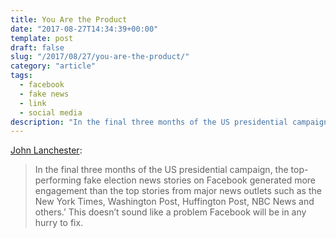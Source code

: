```yaml
---
title: You Are the Product
date: "2017-08-27T14:34:39+00:00"
template: post
draft: false
slug: "/2017/08/27/you-are-the-product/"
category: "article"
tags:
  - facebook
  - fake news
  - link
  - social media
description: "In the final three months of the US presidential campaign, the top-performing fake election news stories on Facebook generated more engagement than the top stories from major news outlets such as the New York Times, Washington Post, Huffington Post, NBC News and others."
---
```


[John Lanchester](https://www.lrb.co.uk/v39/n16/john-lanchester/you-are-the-product):

> In the final three months of the US presidential campaign, the top-performing fake election news stories on Facebook generated more engagement than the top stories from major news outlets such as the New York Times, Washington Post, Huffington Post, NBC News and others.’ This doesn’t sound like a problem Facebook will be in any hurry to fix.
